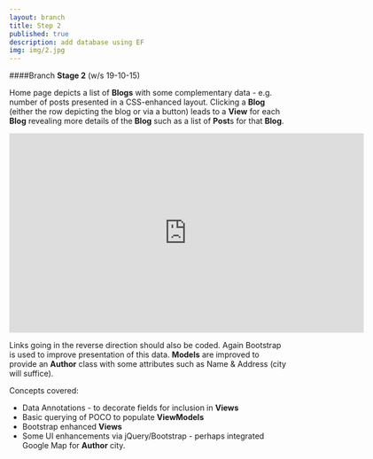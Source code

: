 ```yaml
---
layout: branch
title: Step 2
published: true
description: add database using EF
img: img/2.jpg
---
```


####Branch **Stage 2** (w/s 19-10-15)

Home page depicts a list of **Blogs** with some complementary data - e.g. number of posts presented in a CSS-enhanced layout. Clicking a **Blog** (either the row depicting the blog or via a button) leads to a **View** for each **Blog** revealing more details of the **Blog** such as a list of **Post**s for that **Blog**. 

<iframe src="https://media.heanet.ie/player/42b1cec3f2c2d9383246496c9b3386bd&st=0" name="42b1cec3f2c2d9383246496c9b3386bd" width="640" height="360" marginwidth="0" marginheight="0" scrolling="no" frameborder="0" webkitAllowFullScreen allowFullScreen></iframe>

Links going in the reverse direction should also be coded. Again Bootstrap is used to improve presentation of this data.
**Models** are improved to provide an **Author** class with some attributes such as Name & Address (city will suffice).

Concepts covered:

* Data Annotations - to decorate fields for inclusion in **Views**
* Basic querying of POCO to populate **ViewModels**
* Bootstrap enhanced **Views**
* Some UI enhancements via jQuery/Bootstrap - perhaps integrated Google Map for **Author** city.